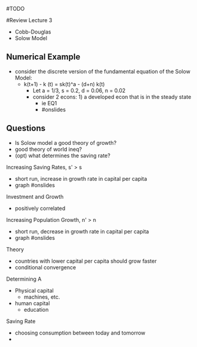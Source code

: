 #TODO

#Review
Lecture 3
- Cobb-Douglas
- Solow Model

## Numerical Example
- consider the discrete version of the fundamental equation of the Solow Model:
	- k(t+1) - k (t) = sk(t)^a - (d+n) k(t)
		- Let a = 1/3, s = 0.2, d = 0.06, n = 0.02
		- consider 2 econs: 1) a developed econ that is in the steady state
			- ie EQ1
			- #onslides


## Questions
- Is Solow model a good theory of growth?
- good theory of world ineq?
- (opt) what determines the saving rate?

Increasing Saving Rates, s' > s
- short run, increase in growth rate in capital per capita
- graph #onslides

Investment and Growth
- positively correlated

Increasing Population Growth, n' > n
- short run, decrease in growth rate in capital per capita
- graph #onslides

Theory
- countries with lower capital per capita should grow faster
- conditional convergence

Determining A
- Physical capital
	- machines, etc.
- human capital
	- education

Saving Rate
- choosing consumption between today and tomorrow
- 